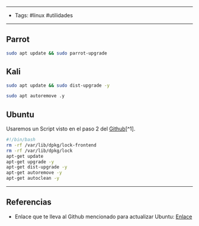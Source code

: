 -------
- Tags: #linux #utilidades
------
## Parrot

```BASH
sudo apt update && sudo parrot-upgrade
```

## Kali

```BASH
sudo apt update && sudo dist-upgrade -y
```

```BASH
sudo apt autoremove .y
```

## Ubuntu

Usaremos un Script visto en el paso 2 del [Github](https://github.com/abraunegg/onedrive/blob/master/docs/ubuntu-package-install.md)[^1].

```BASH
#!/bin/bash
rm -rf /var/lib/dpkg/lock-frontend
rm -rf /var/lib/dpkg/lock
apt-get update
apt-get upgrade -y
apt-get dist-upgrade -y
apt-get autoremove -y
apt-get autoclean -y
```


---
## Referencias

- Enlace que te lleva al Github mencionado para actualizar Ubuntu: [Enlace](https://github.com/abraunegg/onedrive/blob/master/docs/ubuntu-package-install.md)